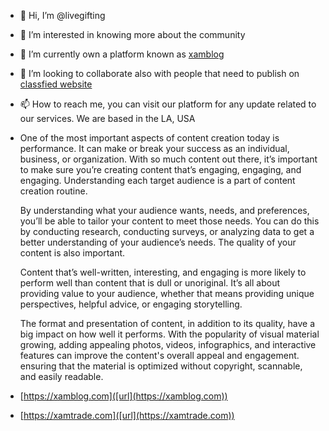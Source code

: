 - 👋 Hi, I’m @livegifting
- 👀 I’m interested in knowing more about the community
- 🌱 I’m currently own a platform known as [xamblog](https://xamblog.com)
- 💞️ I’m looking to collaborate also with people that need to publish on [classfied website](https://xamtrade.com)
- 📫 How to reach me, you can visit our platform for any update related to our services. We are based in the LA, USA
- One of the most important aspects of content creation today is performance. It can make or break your success as an individual, business, or organization. With so    much content out there, it’s important to make sure you’re creating content that’s engaging, engaging, and engaging. Understanding each target audience is a part     of content creation routine. 

  By understanding what your audience wants, needs, and preferences, you’ll be able to tailor your content to meet those needs. You can do this by conducting           research, conducting surveys, or analyzing data to get a better understanding of your audience’s needs. The quality of your content is also important. 

  Content that’s well-written, interesting, and engaging is more likely to perform well than content that is dull or unoriginal. It’s all about providing value to      your audience, whether that means providing unique perspectives, helpful advice, or engaging storytelling.

  The format and presentation of content, in addition to its quality, have a big impact on how well it performs. With the popularity of visual material growing,        adding appealing photos, videos, infographics, and interactive features can improve the content's overall appeal and engagement. ensuring that the material is        optimized without copyright, scannable, and easily readable.
- [https://xamblog.com]([url](https://xamblog.com))
- [https://xamtrade.com]([url](https://xamtrade.com))

<!---
livegifting/livegifting is a ✨ special ✨ repository because its `README.md` (this file) appears on your GitHub profile.
You can click the Preview link to take a look at your changes.
--->
